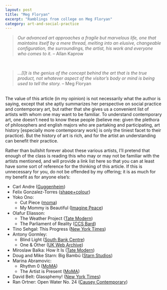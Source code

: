 ```yaml
---
layout: post
title: "Meg Floryan"
excerpt: "Ramblings from college on Meg Floryan"
category: art-and-social-practice
---
```


<blockquote><i>Our advanced art approaches a fragile but marvelous life, one that maintains itself by a mere thread, melting into an elusive, changeable configuration, the surroundings, the artist, his work and everyone who comes to it.</i> – Allan Kaprow</blockquote>
<br>
<blockquote><i>…[I]t is the genius of the concept behind the art that is the true product, not whatever aspect of the visitor’s body or mind is being used to tell the story.</i> – Meg Floryan</blockquote>
<br>
The value of this article (in my opinion) is not necessarily what the author is saying, except that she aptly summarizes her perspective on social practice and contemporary art, but rather that she gives us a convenient list of artists with whom one may want to be familiar. To understand contemporary art, one doesn’t need to know these people (believe me: given the plethora of philosophers and english majors who are partaking and participating, art history [especially more contemporary work] is only the tiniest facet to their practice). But the history of art is rich, and for the artist an understanding can benefit their practice.

Rather than bullshit forever about these various artists, I’ll pretend that enough of the class is reading this who may or may not be familiar with the artists mentioned, and will provide a link list here so that you can at least have some sort of reference for the thinking of this article. If this is unnecessary for you, do not be offended by my offering; it is as much for my benefit as for anyone else’s:

- Carl Andre ([Guggenheim](https://www.guggenheim.org/artwork/218))
- Felix Gonzalez-Torres ([shape+colour](https://shapeandcolour.wordpress.com/2010/06/23/felix-gonzalez-torres-portrait-of-ross/))
- Yoko Ono:
  - Cut Piece ([moma](https://www.moma.org/audio/playlist/15/373))
  - My Mommy is Beautiful ([Imagine Peace](https://www.imaginepeace.com/archives/11159))
- Olafur Eliasson:
  - The Weather Project ([Tate Modern](https://www.tate.org.uk/whats-on/tate-modern/unilever-series/unilever-series-olafur-eliasson-weather-project))
  - The Parliament of Reality ([CCS Bard](https://ccs.bard.edu/museum/collection/44-parliament-of-reality))
- Tino Sehgal: This Progress ([New York Times](https://www.nytimes.com/2010/03/13/arts/design/13progress.html))
- Antony Gormley:
  - Blind Light ([South Bank Centre](https://web.archive.org/web/20100829062633/http://www.southbankcentre.co.uk/minisites/gormley/))
  - One & Other ([UK Web Archive](http://www.webarchive.org.uk/wayback/archive/20100223121732/http://www.oneandother.co.uk/))
- Miroslaw Balka: How It Is ([Tate Modern](https://www.tate.org.uk/whats-on/tate-modern/unilever-series/unilever-series-miroslaw-balka-how-it))
- Doug and Mike Starn: Big Bambú ([Starn Studios](https://web.archive.org/web/20120423111236/http://www.starnstudio.com/Big%20Bambu2.html))
- Marina Abramovic:
  - Rhythm 0 ([MoMA](https://www.moma.org/multimedia/audio/190/1972))
  - The Artist is Present ([MoMA](https://www.moma.org/calendar/exhibitions/964))
- David Belt: Glassphemy! ([New York Times](https://www.nytimes.com/2010/05/12/arts/design/12glass.html))
- Ran Ortner: Open Water No. 24 ([Causey Contemporary](https://web.archive.org/web/20100207002519/http://www.causeycontemporary.com/node/ran-in-studio-working-on-storm-no.-3))
